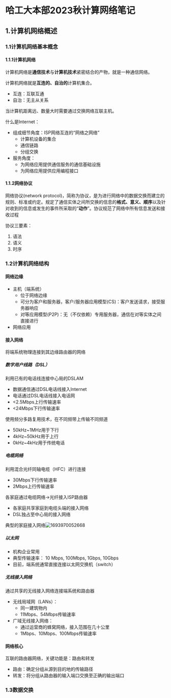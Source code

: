 # 哈工大本部2023秋计算网络笔记

## 1.计算机网络概述

### 1.1计算机网络基本概念

#### 1.1.1计算机网络

计算机网络是**通信技术**与**计算机技术**紧密结合的产物，就是一种通信网络。

计算机网络就是**互连的、自治的**计算机集合。

* 互连：互联互通
* 自治：无主从关系

当计算机距离远、数量大时需要通过交换网络互联主机。

什么是Internet：

* 组成细节角度：ISP网络互连的“网络之网络”
  * 计算机设备的集合
  * 通信链路
  * 分组交换
* 服务角度：
  * 为网络应用提供通信服务的通信基础设施
  * 为网络应用提供应用编程接口

#### 1.1.2网络协议

网络协议(network protocol)，简称为协议，是为进行网络中的数据交换而建立的规则、标准或约定。规定了通信实体之间所交换的信息的**格式、意义、顺序**以及针对收到的信息或发生的事件所采取的“**动作**”。协议规范了网络中所有信息发送和接收过程

协议三要素：

1. 语法
2. 语义
3. 时序

### 1.2计算机网络结构

#### 网络边缘

* 主机（端系统）
  * 位于网络边缘
  * 可分为客户和服务器，客户/服务器应用模型(CS)：客户发送请求，接受服务器响应
  * 对等应用模型(P2P)：无（不仅依赖）专用服务器，通信在对等实体之间直接进行
* 网络应用

#### 接入网络

将端系统物理连接到其边缘路由器的网络

##### 数字用户线路（DSL）

利用已有的电话线连接中心局的DSLAM

* 数据通信通过DSL电话线接入Internet
* 电话通过DSL电话线接入电话网
* <2.5Mbps上行传输速率
* <24Mbps下行传输速率

使用频分多路复用技术，在不同频带上传输不同频道

* 50kHz~1MHz用于下行
* 4kHz~50kHz用于上行
* 0kHz~4kHz用于传统电话

##### 电缆网络

利用混合光纤同轴电缆（HFC）进行连接

* 30Mbps下行传输速率
* 2Mbps上行传输速率

各家庭通过电缆网络->光纤接入ISP路由器

* 各家庭共享家庭到电缆头端的接入网络
* DSL独占至中心局的接入网络

典型的家庭接入网络![1693970052668](image/Computer_Network/1693970052668.png)

##### 以太网

* 机构企业常用
* 典型传输速率： 10 Mbps, 100Mbps, 1Gbps, 10Gbps
* 目前，端系统通常直接连接以太网交换机（switch）

##### 无线接入网络

通过共享的无线接入网络连接端系统和路由器

* 无线局域网（LANs）：
  * 同一建筑物内
  * 11Mbps、54Mbps传输速率
* 广域无线接入网络：
  * 通过运营商的蜂窝网络，接入范围在几十公里
  * 1Mbps、10Mbps、100Mbps传输速率

#### 网络核心

互联的路由器网络，关键功能是：路由和转发

* 路由：确定分组从源到目的地的传输路径
* 转发：将分组从路由器的输入端口交换至正确的输出端口

### 1.3数据交换
